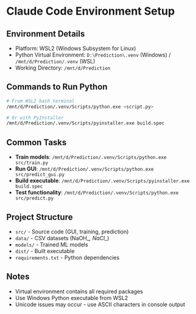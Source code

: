 # Claude Code Environment Setup

## Environment Details
- Platform: WSL2 (Windows Subsystem for Linux)
- Python Virtual Environment: `D:\Prediction\.venv` (Windows) / `/mnt/d/Prediction/.venv` (WSL)
- Working Directory: `/mnt/d/Prediction`

## Commands to Run Python
```bash
# From WSL2 bash terminal
/mnt/d/Prediction/.venv/Scripts/python.exe <script.py>

# Or with PyInstaller
/mnt/d/Prediction/.venv/Scripts/pyinstaller.exe build.spec
```

## Common Tasks
- **Train models**: `/mnt/d/Prediction/.venv/Scripts/python.exe src/train.py`
- **Run GUI**: `/mnt/d/Prediction/.venv/Scripts/python.exe src/predict_gui.py`
- **Build executable**: `/mnt/d/Prediction/.venv/Scripts/pyinstaller.exe build.spec`
- **Test functionality**: `/mnt/d/Prediction/.venv/Scripts/python.exe src/predict.py`

## Project Structure
- `src/` - Source code (GUI, training, prediction)
- `data/` - CSV datasets (NaOH_*, NaCl_*)
- `models/` - Trained ML models
- `dist/` - Built executable
- `requirements.txt` - Python dependencies

## Notes
- Virtual environment contains all required packages
- Use Windows Python executable from WSL2
- Unicode issues may occur - use ASCII characters in console output
